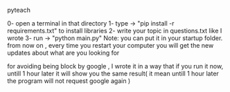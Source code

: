 pyteach

0- open a terminal in that directory
1- type -> "pip install -r requirements.txt" to install libraries
2- write your topic in questions.txt like I wrote
3- run -> "python main.py"
Note: you can put it in your startup folder. from now on , every time you restart your computer you will get the new updates about what are you looking for

for avoiding being block by google , I wrote it in a way that if you run it now, untill 1 hour later it will show you the same result( it mean untill 1 hour later
the program will not request google again )
